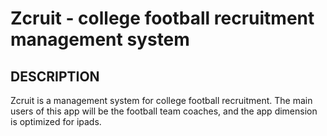 Zcruit - college football recruitment management system
====================================
## DESCRIPTION
Zcruit is a management system for college football recruitment. The main users of this app will be the football team coaches, and the app dimension is optimized for ipads. 
